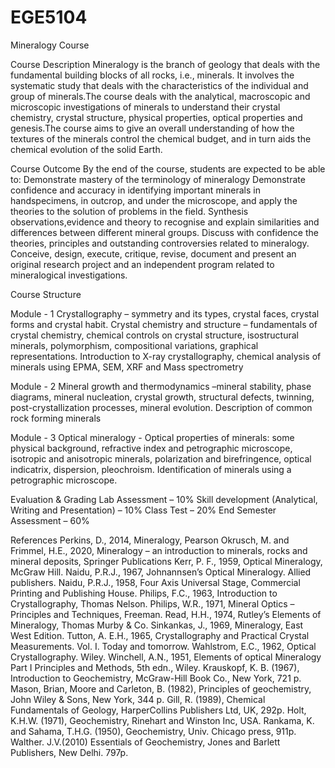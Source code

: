 # EGE5104
Mineralogy Course


Course Description
Mineralogy is the branch of geology that deals with the fundamental building blocks of all rocks, i.e., minerals. It involves the systematic study that deals with the characteristics of the individual and group of minerals.The course deals with the analytical, macroscopic and microscopic investigations of minerals to understand their crystal chemistry, crystal structure, physical properties, optical properties and genesis.The course aims to give an overall understanding of how the textures of the minerals control the chemical budget, and in turn aids the chemical evolution of the solid Earth.


Course Outcome
By the end of the course, students are expected to be able to:
  Demonstrate mastery of the terminology of mineralogy
  Demonstrate confidence and accuracy in identifying important minerals in handspecimens, in outcrop, and under the microscope, and apply the theories to the
  solution of problems in the field.
  Synthesis observations,evidence and theory to recognise and explain similarities and differences between different mineral groups.
  Discuss with confidence the theories, principles and outstanding controversies related to mineralogy.
  Conceive, design, execute, critique, revise, document and present an original research project and an independent program related to mineralogical investigations.


Course Structure

Module - 1
Crystallography – symmetry and its types, crystal faces, crystal forms and crystal habit. Crystal chemistry and structure – fundamentals of crystal chemistry, chemical controls on crystal structure, isostructural minerals, polymorphism, compositional variations, graphical representations. Introduction to X-ray crystallography, chemical analysis of minerals using EPMA, SEM, XRF and Mass spectrometry

Module - 2
Mineral growth and thermodynamics –mineral stability, phase diagrams, mineral nucleation, crystal growth, structural defects, twinning, post-crystallization processes, mineral evolution. Description of common rock forming minerals

Module - 3
Optical mineralogy - Optical properties of minerals: some physical background, refractive index and petrographic microscope, isotropic and anisotropic minerals, polarization and birefringence, optical indicatrix, dispersion, pleochroism. Identification of minerals using a petrographic microscope.


Evaluation & Grading
Lab Assessment – 10%
Skill development (Analytical, Writing and Presentation) – 10% 
Class Test – 20%
End Semester Assessment – 60%


References
  Perkins, D., 2014, Mineralogy, Pearson
  Okrusch, M. and Frimmel, H.E., 2020, Mineralogy – an introduction to minerals, rocks and mineral deposits, Springer Publications
  Kerr, P. F., 1959, Optical Mineralogy, McGraw Hill.
  Naidu, P.R.J., 1967, Johnannsen’s Optical Mineralogy. Allied publishers.
  Naidu, P.R.J., 1958, Four Axis Universal Stage, Commercial Printing and Publishing House.
  Philips, F.C., 1963, Introduction to Crystallography, Thomas Nelson.
  Philips, W.R., 1971, Mineral Optics – Principles and Techniques, Freeman.
  Read, H.H., 1974, Rutley’s Elements of Mineralogy, Thomas Murby & Co.
  Sinkankas, J., 1969, Mineralogy, East West Edition.
  Tutton, A. E.H., 1965, Crystallography and Practical Crystal Measurements. Vol. I. Today and tomorrow.
  Wahlstrom, E.C., 1962, Optical Crystallography. Wiley.
  Winchell, A.N., 1951, Elements of optical Mineralogy Part I Principles and Methods, 5th edn., Wiley.
  Krauskopf, K. B. (1967), Introduction to Geochemistry, McGraw-Hill Book Co., New York, 721 p.
  Mason, Brian, Moore and Carleton, B. (1982), Principles of geochemistry, John Wiley & Sons, New York, 344 p.
  Gill, R. (1989), Chemical Fundamentals of Geology, HarperCollins Publishers Ltd, UK, 292p.
  Holt, K.H.W. (1971), Geochemistry, Rinehart and Winston Inc, USA.
  Rankama, K. and Sahama, T.H.G. (1950), Geochemistry, Univ. Chicago press, 911p.
  Walther. J.V.(2010) Essentials of Geochemistry, Jones and Barlett Publishers, New Delhi. 797p.
